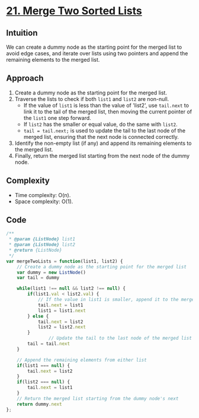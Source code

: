# [21. Merge Two Sorted Lists](https://leetcode.com/problems/merge-two-sorted-lists/description/)

## Intuition
We can create a dummy node as the starting point for the merged list to avoid edge cases, and iterate over lists using two pointers and append the remaining elements to the merged list.

## Approach
1. Create a dummy node as the starting point for the merged list.
2. Traverse the lists to check if both `list1` and `list2` are non-null.
   - If the value of `list1` is less than the value of 'list2', use `tail.next` to link it to the tail of the merged list, then moving the current pointer of the `list1` one step forward.
   - If `list2` has the smaller or equal value, do the same with `list2`.
   - `tail = tail.next;` is used to update the tail to the last node of the merged list, ensuring that the next node is connected correctly.
3. Identify the non-empty list (if any) and append its remaining elements to the merged list.
4. Finally, return the merged list starting from the next node of the dummy node.

## Complexity
- Time complexity: O(n).
- Space complexity: O(1).

## Code
```javascript
/**
 * @param {ListNode} list1
 * @param {ListNode} list2
 * @return {ListNode}
 */
var mergeTwoLists = function(list1, list2) {
    // Create a dummy node as the starting point for the merged list
    var dummy = new ListNode()
    var tail = dummy

    while(list1 !== null && list2 !== null) {
        if(list1.val < list2.val) {
            // If the value in list1 is smaller, append it to the merged list
            tail.next = list1
            list1 = list1.next
        } else {
            tail.next = list2
            list2 = list2.next
        }
				// Update the tail to the last node of the merged list
        tail = tail.next
    }

    // Append the remaining elements from either list
    if(list1 === null) {
        tail.next = list2
    }
    if(list2 === null) {
        tail.next = list1
    }
    // Return the merged list starting from the dummy node's next
    return dummy.next
};
```